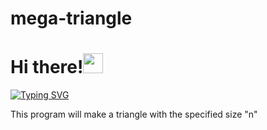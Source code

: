# mega-triangle

# Hi there!<img src="https://github.com/blackcater/blackcater/raw/main/images/Hi.gif" height="32"/></h1>


<a href="https://git.io/typing-svg"><img src="https://readme-typing-svg.herokuapp.com?font=Fira+Code&size=30&pause=1000&color=F78E00&random=false&width=435&lines=This+is+an+example+of+a+;triangle+that+this+;program+can+make" alt="Typing SVG" /></a>
  
This program will make a triangle with the specified size "n"
